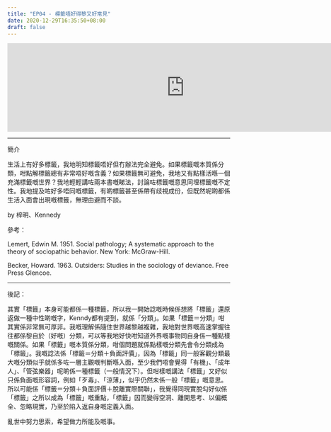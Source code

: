 ```yaml
---
title: "EP04 - 標籤唔好得黎又好常見"
date: 2020-12-29T16:35:50+08:00
draft: false
---
```

<iframe src="https://anchor.fm/tszmingtszming/embed/episodes/EP04---eoc1r7/a-a481bgg" height="200px" width="800px" frameborder="0" scrolling="no"></iframe>

---
簡介

生活上有好多標籤，我地明知標籤唔好但冇辦法完全避免。如果標籤嘅本質係分類，咁點解標籤總有非常唔好嘅含義？如果標籤無可避免，我地又有點樣活喺一個充滿標籤嘅世界？我地輕輕講咗兩本書嘅睇法，討論咗標籤嘅意思同埋標籤嘅不定性。我地提及咗好多唔同嘅標籤，有啲標籤甚至係帶有歧視成份，但既然呢啲都係生活入面會出現嘅標籤，無理由避而不談。



by 梓明、Kennedy



參考：

Lemert, Edwin M. 1951. Social pathology; A systematic approach to the theory of sociopathic behavior. New York: McGraw-Hill.



Becker, Howard. 1963. Outsiders: Studies in the sociology of deviance. Free Press Glencoe.

---

後記：

其實「標籤」本身可能都係一種標籤，所以我一開始諗嘅時候係想將「標籤」還原返做一種中性啲嘅字，Kenndy都有提到，就係「分類」。如果「標籤＝分類」咁其實係非常無可厚非。我嘅理解係隨住世界越黎越複雜，我地對世界嘅高速掌握往往都係黎自於（好嘅）分類，可以等我地好快咁知道外界嘅事物同自身係一種點樣嘅關係。如果「標籤」嘅本質係分類，咁個問題就係點樣嘅分類先會令分類成為「標籤」。我嘅諗法係「標籤＝分類＋負面評價」，因為「標籤」同一般客觀分類最大嘅分類似乎就係多咗一層主觀嘅判斷喺入面，至少我們唔會覺得「有機」、「成年人」、「管弦樂器」呢啲係一種標籤（一般情況下）。但咁樣嘅講法「標籤」又好似只係負面嘅形容詞，例如「歹毒」、「涼薄」，似乎仍然未係一般「標籤」嘅意思。所以可能係「標籤＝分類＋負面評價＋脫離實際關聯」，我覺得同現實脫勾好似係「標籤」之所以成為「標籤」嘅重點，「標籤」因而變得空洞、離開思考、以偏概全、忽略現實，乃至於陷入返自身嘅定義入面。

亂世中努力思索，希望做力所能及嘅事。
